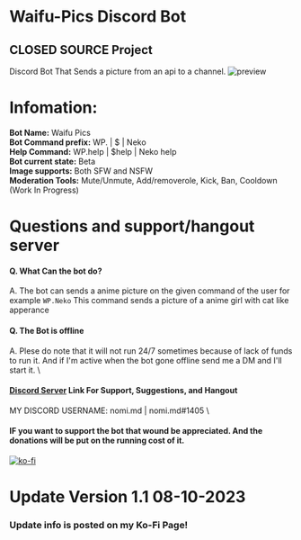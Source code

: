 # Waifu-Pics Discord Bot
**CLOSED SOURCE Project**
---
Discord Bot That Sends a picture from an api to a channel.
![preview](https://github.com/Jayy-Dev/Waifu-Pics/blob/main/Preview.png?raw=true)

# Infomation:
**Bot Name:** Waifu Pics
\
**Bot Command prefix:** WP.<cmd> | $<cmd> | Neko <cmd>
\
**Help Command:** WP.help | $help | Neko help
\
**Bot current state:** Beta
\
**Image supports:** Both SFW and NSFW
\
**Moderation Tools:** Mute/Unmute, Add/removerole, Kick, Ban, Cooldown (Work In Progress)

# Questions and support/hangout server
#### Q. What Can the bot do?
A. The bot can sends a anime picture on the given command of the user for example <code>WP.Neko</code> This command sends a picture of a anime girl with cat like apperance
#### Q. The Bot is offline
A. Plese do note that it will not run 24/7 sometimes because of lack of funds to run it. And if I'm active when the bot gone offline send me a DM and I'll start it.
\
#### <a href="https://discord.com/invite/AeAQzyyNZj">Discord Server<a> Link For Support, Suggestions, and Hangout
MY DISCORD USERNAME: nomi.md | nomi.md#1405
\
#### IF you want to support the bot that wound be appreciated. And the donations will be put on the running cost of it.
[![ko-fi](https://ko-fi.com/img/githubbutton_sm.svg)](https://ko-fi.com/Z8Z5O12IH)

# Update Version 1.1 08-10-2023
### Update info is posted on my Ko-Fi Page!
